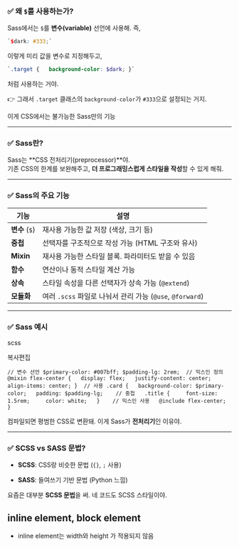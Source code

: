 ### ✅ 왜 `$`를 사용하는가?

Sass에서는 `$`를 **변수(variable)** 선언에 사용해. 즉,

``` scss
`$dark: #333;`
```

이렇게 미리 값을 변수로 지정해두고,

```scss
`.target {   background-color: $dark; }`
```

처럼 사용하는 거야.

👉 그래서 `.target` 클래스의 `background-color`가 `#333`으로 설정되는 거지.

이게 CSS에서는 불가능한 Sass만의 기능

---

### ✅ Sass란?

Sass는 **CSS 전처리기(preprocessor)**야.  
기존 CSS의 한계를 보완해주고, **더 프로그래밍스럽게 스타일을 작성**할 수 있게 해줘.

---

### ✅ Sass의 주요 기능

|기능|설명|
|---|---|
|**변수** (`$`)|재사용 가능한 값 저장 (색상, 크기 등)|
|**중첩**|선택자를 구조적으로 작성 가능 (HTML 구조와 유사)|
|**Mixin**|재사용 가능한 스타일 블록. 파라미터도 받을 수 있음|
|**함수**|연산이나 동적 스타일 계산 가능|
|**상속**|스타일 속성을 다른 선택자가 상속 가능 (`@extend`)|
|**모듈화**|여러 `.scss` 파일로 나눠서 관리 가능 (`@use`, `@forward`)|

---

### ✅ Sass 예시

scss

복사편집

`// 변수 선언 $primary-color: #007bff; $padding-lg: 2rem;  // 믹스인 정의 @mixin flex-center {   display: flex;   justify-content: center;   align-items: center; }  // 사용 .card {   background-color: $primary-color;   padding: $padding-lg;    // 중첩   .title {     font-size: 1.5rem;     color: white;   }    // 믹스인 사용   @include flex-center; }`

컴파일되면 평범한 CSS로 변환돼. 이게 Sass가 **전처리기**인 이유야.

---

### ✅ SCSS vs SASS 문법?

- **SCSS**: CSS랑 비슷한 문법 (`{}`, `;` 사용)
    
- **SASS**: 들여쓰기 기반 문법 (Python 느낌)
    

요즘은 대부분 **SCSS 문법**을 써. 네 코드도 SCSS 스타일이야.


## inline element, block element
- inline element는 width와 height 가 적용되지 않음